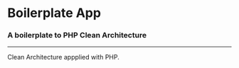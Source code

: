 # Boilerplate App
### A boilerplate to PHP Clean Architecture
---

Clean Architecture appplied with PHP.
